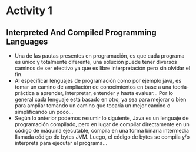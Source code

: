 # Activity 1

## **Interpreted And Compiled Programming Languages**

- Una de las pautas presentes en programación, es que cada programa es único y totalmente diferente, una solución puede tener diversos caminos de ser efectivo ya que es libre interpretación pero sin olvidar el fin. 
- Al especificar lenguajes de programación como por ejemplo java, es tomar un camino de ampliación de conocimientos en base a una teoría-práctica a aprender, interpretar, entender y hasta evaluar... Por lo general cada lenguaje está basado en otro, ya sea para mejorar o bien para ampliar tomando un camino que tocaría un mejor camino o simplificando un poco... 
- Según lo anterior podemos resumir lo siguiente, Java es un lenguaje de programación compilado, pero en lugar de compilar directamente en un código de máquina ejecutable, compila en una forma binaria intermedia llamada código de bytes JVM. Luego, el código de bytes se compila y/o interpreta para ejecutar el programa...
